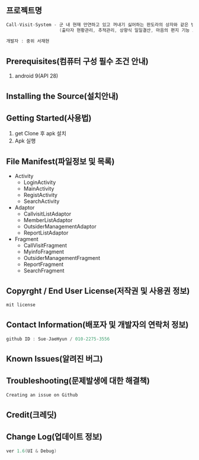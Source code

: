 ## 프로젝트명
```c
Call-Visit-System - 군 내 현재 만연하고 있고 꺼내기 싫어하는 판도라의 상자와 같은 병력관리 문제점을 보완하는 기능들을 가진 병력관리 서비스앱
                    (출타자 현황관리, 추적관리, 상향식 일일결산, 마음의 편지 기능 보유)
                    
개발자 : 중위 서재현
```
## Prerequisites(컴퓨터 구성 필수 조건 안내)
1. android 9(API 28)

## Installing the Source(설치안내)

## Getting Started(사용법)
1. get Clone 후 apk 설치
2. Apk 실행 

## File Manifest(파일정보 및 목록)

* Activity
  * LoginActivity
  * MainActivity
  * RegistActivity
  * SearchActivity
* Adaptor
  * CallvisitListAdaptor
  * MemberListAdaptor
  * OutsiderManagementAdaptor
  * ReportListAdaptor
* Fragment
  * CallVisitFragment
  * MyinfoFragment
  * OutsiderManagementFragment
  * ReportFragment
  * SearchFragment
  
## Copyrght / End User License(저작권 및 사용권 정보)
```c
mit license
```
## Contact Information(배포자 및 개발자의 연락처 정보)
```c
github ID : Sue-JaeHyun / 010-2275-3556
```
## Known Issues(알려진 버그)

## Troubleshooting(문제발생에 대한 해결책)
```c
Creating an issue on Github
```
## Credit(크레딧)

## Change Log(업데이트 정보)
```c
ver 1.6(UI & Debug)
```
